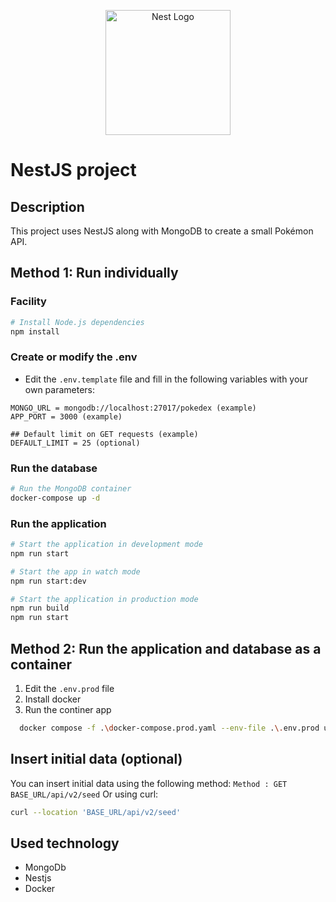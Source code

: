 <p align="center">
  <a href="http://nestjs.com/" target="blank"><img src="https://nestjs.com/img/logo-small.svg" width="200" alt="Nest Logo" /></a>
</p>

[circleci-image]: https://img.shields.io/circleci/build/github/nestjs/nest/master?token=abc123def456
[circleci-url]: https://circleci.com/gh/nestjs/nest

# NestJS project

## Description

This project uses NestJS along with MongoDB to create a small Pokémon API.

## Method 1: Run individually

### Facility

```bash
# Install Node.js dependencies
npm install
```

### Create or modify the .env

- Edit the `.env.template` file and fill in the following variables with your own parameters:

```
MONGO_URL = mongodb://localhost:27017/pokedex (example)
APP_PORT = 3000 (example)

## Default limit on GET requests (example)
DEFAULT_LIMIT = 25 (optional)
```

### Run the database

```bash
# Run the MongoDB container
docker-compose up -d
```

### Run the application

```bash
# Start the application in development mode
npm run start
```

```bash
# Start the app in watch mode
npm run start:dev
```

```bash
# Start the application in production mode
npm run build
npm run start
```

## Method 2: Run the application and database as a container

1. Edit the `.env.prod` file
2. Install docker
3. Run the continer app

```bash
  docker compose -f .\docker-compose.prod.yaml --env-file .\.env.prod up --build -d
```

## Insert initial data (optional)

You can insert initial data using the following method:
`Method : GET BASE_URL/api/v2/seed` Or using curl:

```bash
curl --location 'BASE_URL/api/v2/seed'
```

## Used technology

- MongoDb
- Nestjs
- Docker

